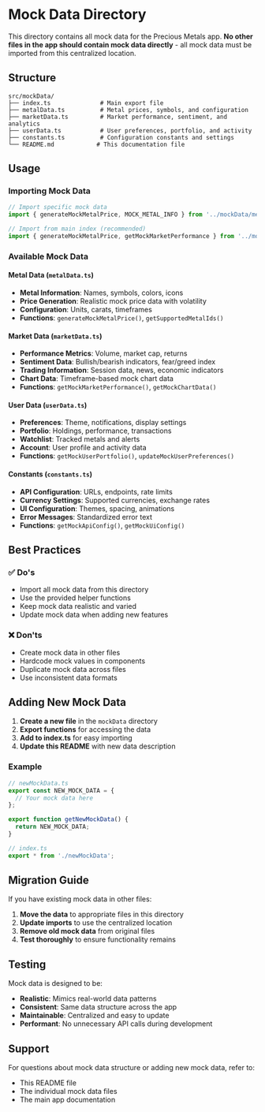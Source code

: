 # Mock Data Directory

This directory contains all mock data for the Precious Metals app. **No other files in the app should contain mock data directly** - all mock data must be imported from this centralized location.

## Structure

```
src/mockData/
├── index.ts              # Main export file
├── metalData.ts          # Metal prices, symbols, and configuration
├── marketData.ts         # Market performance, sentiment, and analytics
├── userData.ts           # User preferences, portfolio, and activity
├── constants.ts          # Configuration constants and settings
└── README.md            # This documentation file
```

## Usage

### Importing Mock Data

```typescript
// Import specific mock data
import { generateMockMetalPrice, MOCK_METAL_INFO } from '../mockData/metalData';

// Import from main index (recommended)
import { generateMockMetalPrice, getMockMarketPerformance } from '../mockData';
```

### Available Mock Data

#### Metal Data (`metalData.ts`)
- **Metal Information**: Names, symbols, colors, icons
- **Price Generation**: Realistic mock price data with volatility
- **Configuration**: Units, carats, timeframes
- **Functions**: `generateMockMetalPrice()`, `getSupportedMetalIds()`

#### Market Data (`marketData.ts`)
- **Performance Metrics**: Volume, market cap, returns
- **Sentiment Data**: Bullish/bearish indicators, fear/greed index
- **Trading Information**: Session data, news, economic indicators
- **Chart Data**: Timeframe-based mock chart data
- **Functions**: `getMockMarketPerformance()`, `getMockChartData()`

#### User Data (`userData.ts`)
- **Preferences**: Theme, notifications, display settings
- **Portfolio**: Holdings, performance, transactions
- **Watchlist**: Tracked metals and alerts
- **Account**: User profile and activity data
- **Functions**: `getMockUserPortfolio()`, `updateMockUserPreferences()`

#### Constants (`constants.ts`)
- **API Configuration**: URLs, endpoints, rate limits
- **Currency Settings**: Supported currencies, exchange rates
- **UI Configuration**: Themes, spacing, animations
- **Error Messages**: Standardized error text
- **Functions**: `getMockApiConfig()`, `getMockUiConfig()`

## Best Practices

### ✅ Do's
- Import all mock data from this directory
- Use the provided helper functions
- Keep mock data realistic and varied
- Update mock data when adding new features

### ❌ Don'ts
- Create mock data in other files
- Hardcode mock values in components
- Duplicate mock data across files
- Use inconsistent data formats

## Adding New Mock Data

1. **Create a new file** in the `mockData` directory
2. **Export functions** for accessing the data
3. **Add to index.ts** for easy importing
4. **Update this README** with new data description

### Example

```typescript
// newMockData.ts
export const NEW_MOCK_DATA = {
  // Your mock data here
};

export function getNewMockData() {
  return NEW_MOCK_DATA;
}

// index.ts
export * from './newMockData';
```

## Migration Guide

If you have existing mock data in other files:

1. **Move the data** to appropriate files in this directory
2. **Update imports** to use the centralized location
3. **Remove old mock data** from original files
4. **Test thoroughly** to ensure functionality remains

## Testing

Mock data is designed to be:
- **Realistic**: Mimics real-world data patterns
- **Consistent**: Same data structure across the app
- **Maintainable**: Centralized and easy to update
- **Performant**: No unnecessary API calls during development

## Support

For questions about mock data structure or adding new mock data, refer to:
- This README file
- The individual mock data files
- The main app documentation
